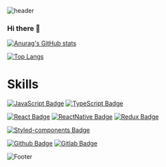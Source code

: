 ![header](https://capsule-render.vercel.app/api?type=wave&color=auto&height=300&section=header&text=capsule%20render&fontSize=90)

### Hi there 👋

[![Anurag's GitHub stats](https://github-readme-stats.vercel.app/api?username=phj2309&show_icons=true&theme=highcontrast)](https://github.com/anuraghazra/github-readme-stats)

[![Top Langs](https://github-readme-stats.vercel.app/api/top-langs/?username=phj2309&langs_count=5&layout=compact)](https://github.com/anuraghazra/github-readme-stats)


# Skills

[![JavaScript Badge](https://img.shields.io/badge/JavaScript-424242?&logo=javascript&logoColor=F7DF1E&style=for-the-badge&link=https://developer.mozilla.org/en-US/docs/Web/JavaScript/)](https://developer.mozilla.org/en-US/docs/Web/JavaScript)
[![TypeScript Badge](https://img.shields.io/badge/TypeScript-424242?&logo=typescript&logoColor=3178C6&style=for-the-badge&link=https://developer.mozilla.org/en-US/docs/Web/TypeScript/)](https://developer.mozilla.org/en-US/docs/Web/TypeScript)


[![React Badge](https://img.shields.io/badge/-REACT-61DAFB?&logo=react&logoColor=white&style=for-the-badge&link=https://reactjs.org)](https://reactjs.org/)
[![ReactNative Badge](https://img.shields.io/badge/-REACT_NATIVE-424242?&logo=react&logoColor=61DAFB&style=for-the-badge&link=https://reactnative.dev)](https://reactnative.dev/)
[![Redux Badge](https://img.shields.io/badge/-REDUX-764ABC?&logo=redux&logoColor=white&style=for-the-badge&link=https://redux.js.org)](https://redux.js.org)

[![Styled-components Badge](https://img.shields.io/badge/-STYLED_COMPONENTS-DB7093?&logo=styled-components&logoColor=white&style=for-the-badge&link=https://styled-components.com)](https://styled-components.com)


[![Github Badge](https://img.shields.io/badge/-GITHUB-181717?&logo=github&logoColor=white&style=for-the-badge&link=https://github.com/phj2309)](https://github.com/phj2309)
[![Gitlab Badge](https://img.shields.io/badge/-GITLAB-FCA121?&logo=gitlab&logoColor=white&style=for-the-badge&link=https://about.gitlab.com)](https://about.gitlab.com)



![Footer](https://capsule-render.vercel.app/api?type=waving&color=auto&height=200&section=footer)



<!--
**phj2309/phj2309** is a ✨ _special_ ✨ repository because its `README.md` (this file) appears on your GitHub profile.

Here are some ideas to get you started:

- 🔭 I’m currently working on ...
- 🌱 I’m currently learning ...
- 👯 I’m looking to collaborate on ...
- 🤔 I’m looking for help with ...
- 💬 Ask me about ...
- 📫 How to reach me: ...
- 😄 Pronouns: ...
- ⚡ Fun fact: ...
-->

